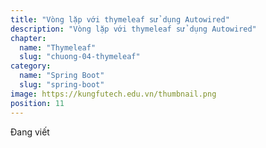 ```yaml
---
title: "Vòng lặp với thymeleaf sử dụng Autowired"
description: "Vòng lặp với thymeleaf sử dụng Autowired"
chapter:
  name: "Thymeleaf"
  slug: "chuong-04-thymeleaf"
category:
  name: "Spring Boot"
  slug: "spring-boot"
image: https://kungfutech.edu.vn/thumbnail.png
position: 11
---
```


Đang viết
